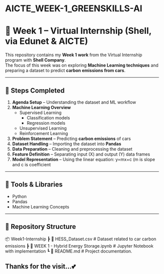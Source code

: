 # AICTE_WEEK-1_GREENSKILLS-AI

# 🌱 Week 1 – Virtual Internship (Shell, via Edunet & AICTE)

This repository contains my **Week 1 work** from the Virtual Internship program with **Shell Company**.  
The focus of this week was on exploring **Machine Learning techniques** and preparing a dataset to predict **carbon emissions from cars**.

---

## 📌 Steps Completed

1. **Agenda Setup** – Understanding the dataset and ML workflow  
2. **Machine Learning Overview**
   - Supervised Learning  
     - Classification models  
     - Regression models  
   - Unsupervised Learning  
   - Reinforcement Learning  
3. **Problem Statement** – Predicting **carbon emissions** of cars  
4. **Dataset Handling** – Importing the dataset into **Pandas**  
5. **Data Preparation** – Cleaning and preprocessing the dataset  
6. **Feature Definition** – Separating input (X) and output (Y) data frames  
7. **Model Representation** – Using the linear equation: y=mx+c (m is slope and c is coefficient


---
## 🔧 Tools & Libraries

- Python  
- Pandas  
- Machine Learning Concepts  

---
## 📂 Repository Structure

📦 Week1-Internship
┣ 📜 HESS_Dataset.csv # Dataset related to car carbon emissions
┣ 📜 WEEK 1 - Hybrid Energy Storage.ipynb # Jupyter Notebook with implementation
┗ 📜 README.md # Project documentation.

## Thanks for the visit...💕

